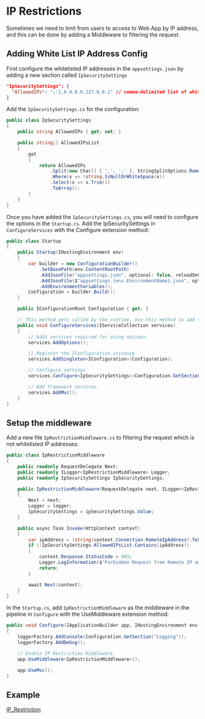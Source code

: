 # IP Restrictions


Sometimes we need to limit from users to access to Web App by IP address, 
and this can be done by adding a Middleware to filtering the request.

## Adding White List IP Address Config

First configure the whitelisted IP addresses in the `appsettings.json` by adding a new section called `IpSecuritySettings`

```json
"IpSecuritySettings": {
  "AllowedIPs": "::1,0.0.0.0,127.0.0.1" // comma-delimited list of whitelisted IP addresses, seperator ',' or ';'
}
```

Add the `IpSecuritySettings.cs` for the configuration:

```cs
public class IpSecuritySettings
{
    public string AllowedIPs { get; set; }

    public string[] AllowedIPsList
    {
        get
        {
            return AllowedIPs
                .Split(new Char[] { ',', ';' }, StringSplitOptions.RemoveEmptyEntries)
                .Where(x => !string.IsNullOrWhiteSpace(x))
                .Select(s => s.Trim())
                .ToArray();
        }
    }
}
```

Once you have added the `IpSecuritySettings.cs`, you will need to configure the options in the `Startup.cs`.
Add the IpSecuritySettings in `ConfigureServices` with the Configure extension method:

```cs
public class Startup
{
    public Startup(IHostingEnvironment env)
    {
        var builder = new ConfigurationBuilder()
            .SetBasePath(env.ContentRootPath)
            .AddJsonFile("appsettings.json", optional: false, reloadOnChange: true)
            .AddJsonFile($"appsettings.{env.EnvironmentName}.json", optional: true)
            .AddEnvironmentVariables();
        Configuration = builder.Build();
    }

    public IConfigurationRoot Configuration { get; }

    // This method gets called by the runtime. Use this method to add services to the container.
    public void ConfigureServices(IServiceCollection services)
    {
        // Adds services required for using options.
        services.AddOptions();

        // Register the IConfiguration instance
        services.AddSingleton<IConfiguration>(Configuration);

        // Configure settings
        services.Configure<IpSecuritySettings>(Configuration.GetSection("IpSecuritySettings"));

        // Add framework services.
        services.AddMvc();
    }
}
```

## Setup the middleware

Add a new file `IpRestrictionMiddleware.cs` to filtering the request which is not whitelisted IP addresses:

```cs
public class IpRestrictionMiddleware
{
    public readonly RequestDelegate Next;
    public readonly ILogger<IpRestrictionMiddleware> Logger;
    public readonly IpSecuritySettings IpSecuritySettings;

    public IpRestrictionMiddleware(RequestDelegate next, ILogger<IpRestrictionMiddleware> logger, IOptions<IpSecuritySettings> ipSecuritySettings)
    {
        Next = next;
        Logger = logger;
        IpSecuritySettings = ipSecuritySettings.Value;
    }

    public async Task Invoke(HttpContext context)
    {
        var ipAddress = (string)context.Connection.RemoteIpAddress?.ToString();
        if (!IpSecuritySettings.AllowedIPsList.Contains(ipAddress))
        {
            context.Response.StatusCode = 403;
            Logger.LogInformation($"Forbidden Request from Remote IP address: {ipAddress}");
            return;
        }

        await Next(context);
    }
}
```

In the `Startup.cs`, add `IpRestrictionMiddleware` as the middleware in the pipeline in `Configure` with the UseMiddleware extension method:

```cs
public void Configure(IApplicationBuilder app, IHostingEnvironment env, ILoggerFactory loggerFactory)
{
    loggerFactory.AddConsole(Configuration.GetSection("Logging"));
    loggerFactory.AddDebug();

    // Enable IP Restriction Middleware
    app.UseMiddleware<IpRestrictionMiddleware>();

    app.UseMvc();
}
```

## Example

[IP_Restriction](https://github.com/nicholashew/aspnet-samples/tree/master/Middleware/IP_Restriction)
